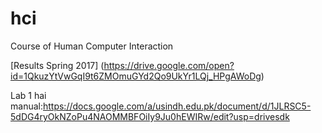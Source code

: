 # hci
Course of Human Computer Interaction

[Results Spring 2017] (https://drive.google.com/open?id=1QkuzYtVwGqI9t6ZMOmuGYd2Qo9UkYr1LQj_HPgAWoDg)

Lab 1 hai manual:https://docs.google.com/a/usindh.edu.pk/document/d/1JLRSC5-5dDG4ryOkNZoPu4NAOMMBFOiIy9Ju0hEWIRw/edit?usp=drivesdk
